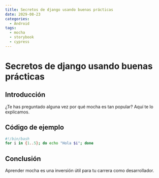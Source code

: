```yaml
---
title: Secretos de django usando buenas prácticas
date: 2029-08-23
categories:
  - Android
tags:
  - mocha
  - storybook
  - cypress
---
```


# Secretos de django usando buenas prácticas

## Introducción

¿Te has preguntado alguna vez por qué mocha es tan popular? Aquí te lo explicamos.

## Código de ejemplo

```bash
#!/bin/bash
for i in {1..5}; do echo "Hola $i"; done
```

## Conclusión

Aprender mocha es una inversión útil para tu carrera como desarrollador.